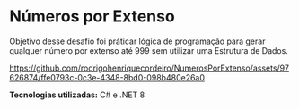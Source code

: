 # Números por Extenso
Objetivo desse desafio foi práticar lógica de programação para gerar qualquer número por extenso até 999 sem utilizar uma Estrutura de Dados.



https://github.com/rodrigohenriquecordeiro/NumerosPorExtenso/assets/97626874/ffe0793c-0c3e-4348-8bd0-098b480e26a0

**Tecnologias utilizadas:** C# e .NET 8
